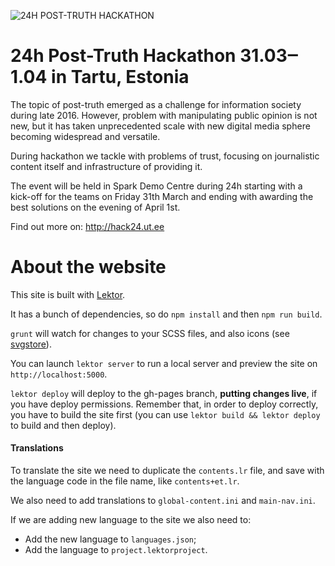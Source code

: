 ![24H POST-TRUTH HACKATHON](https://github.com/infoaed/hack24/raw/master/assets/images/logo-white-bg.png)

# 24h Post-Truth Hackathon 31.03‒1.04 in Tartu, Estonia

The topic of post-truth emerged as a challenge for information society during late 2016. However, problem with manipulating public opinion is not new, but it has taken unprecedented scale with new digital media sphere becoming widespread and versatile.

During hackathon we tackle with problems of trust, focusing on journalistic content itself and infrastructure of providing it.

The event will be held in Spark Demo Centre during 24h starting with a kick-off for the teams on Friday 31th March and ending with awarding the best solutions on the evening of April 1st.

Find out more on: http://hack24.ut.ee

# About the website

This site is built with [Lektor](https://www.getlektor.com/).

It has a bunch of dependencies, so do `npm install` and then `npm run build`.

`grunt` will watch for changes to your SCSS files, and also icons (see [svgstore](https://github.com/FWeinb/grunt-svgstore)).

You can launch `lektor server` to run a local server and preview the site on `http://localhost:5000`.

`lektor deploy` will deploy to the gh-pages branch, **putting changes live**, if you have deploy permissions. Remember that, in order to deploy correctly, you have to build the site first (you can use `lektor build && lektor deploy` to build and then deploy).

#### Translations

To translate the site we need to duplicate the `contents.lr` file, and save with the language code in the file name, like `contents+et.lr`.

We also need to add translations to `global-content.ini` and `main-nav.ini`.

If we are adding new language to the site we also need to:

- Add the new language to `languages.json`;
- Add the language to `project.lektorproject`.

